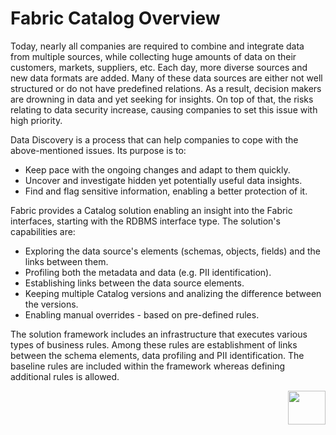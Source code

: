 # Fabric Catalog Overview

Today, nearly all companies are required to combine and integrate data from multiple sources, while collecting huge amounts of data on their customers, markets, suppliers, etc. Each day, more diverse sources and new data formats are added. Many of these data sources are either not well structured or do not have predefined relations. As a result, decision makers are drowning in data and yet seeking for insights. On top of that, the risks relating to data security increase, causing companies to set this issue with high priority. 

Data Discovery is a process that can help companies to cope with the above-mentioned issues. Its purpose is to:

* Keep pace with the ongoing changes and adapt to them quickly.
* Uncover and investigate hidden yet potentially useful data insights.
* Find and flag sensitive information, enabling a better protection of it.

Fabric provides a Catalog solution enabling an insight into the Fabric interfaces, starting with the RDBMS interface type. The solution's capabilities are:

* Exploring the data source's elements (schemas, objects, fields) and the links between them.
* Profiling both the metadata and data (e.g. PII identification).
* Establishing links between the data source elements.
* Keeping multiple Catalog versions and analizing the difference between the versions.
* Enabling manual overrides - based on pre-defined rules.

The solution framework includes an infrastructure that executes various types of business rules. Among these rules are establishment of links between the schema elements, data profiling and PII identification. The baseline rules are included within the framework whereas defining additional rules is allowed.



[<img align="right" width="60" height="54" src="/articles/images/Next.png">](02_catalog_vocabulary.md) 

